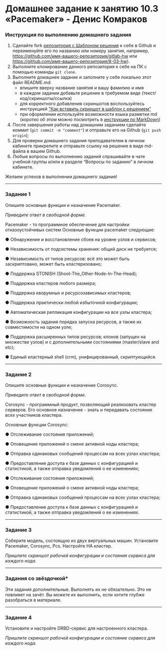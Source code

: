# Домашнее задание к занятию 10.3 «Pacemaker» - Денис Комраков 


### Инструкция по выполнению домашнего задания

1. Сделайте fork [репозитория c Шаблоном решения](https://github.com/netology-code/sys-pattern-homework) к себе в Github и переименуйте его по названию или номеру занятия, например, https://github.com/имя-вашего-репозитория/gitlab-hw или https://github.com/имя-вашего-репозитория/8-03-hw).
2. Выполните клонирование данного репозитория к себе на ПК с помощью команды `git clone`.
3. Выполните домашнее задание и заполните у себя локально этот файл README.md:
   - впишите вверху название занятия и вашу фамилию и имя
   - в каждом задании добавьте решение в требуемом виде (текст/код/скриншоты/ссылка)
   - для корректного добавления скриншотов воспользуйтесь инструкцией ["Как вставить скриншот в шаблон с решением"](https://github.com/netology-code/sys-pattern-homework/blob/main/screen-instruction.md)
   - при оформлении используйте возможности языка разметки md (коротко об этом можно посмотреть в [инструкции по MarkDown](https://github.com/netology-code/sys-pattern-homework/blob/main/md-instruction.md))
4. После завершения работы над домашним заданием сделайте коммит (`git commit -m "comment"`) и отправьте его на Github (`git push origin`);
5. Для проверки домашнего задания преподавателем в личном кабинете прикрепите и отправьте ссылку на решение в виде md-файла в вашем Github.
6. Любые вопросы по выполнению заданий спрашивайте в чате учебной группы и/или в разделе “Вопросы по заданию” в личном кабинете.

Желаем успехов в выполнении домашнего задания!

---

### Задание 1

Опишите основные функции и назначение Pacemaker.

*Приведите ответ в свободной форме.*

Pacemaker - то программное обеспечение для настройки отказоустойчивых систем
Основные функции pacemaker следующие:

● Обнаружение и восстановление сбоев на уровне узлов и сервисов;

● Независимость от подсистемы хранения: общий диск не требуется;

● Независимость от типов ресурсов: всё это может быть заскриптовано, может быть кластеризовано;

● Поддержка STONISH (Shoot-The_Other-Node-In-The-Head);

● Поддержка кластеров любого размера;

● Поддержка кворумных и ресурсозависимых кластеров;

● Поддержка практически любой избыточной конфигурации;

● Автоматическая репликация конфигурации на все узлы кластера;

● Возможность задания порядка запуска ресурсов, а также их совместимости на одном узле;

● Поддержка расширенных типов ресурсов; клонов (запущен на множестве узлов) и с дополнительными состояниями (master/slave and etc);

● Единый кластерный shell (crm), унифицированный, скриптующийся.



---

### Задание 2

Опишите основные функции и назначение Corosync.

*Приведите ответ в свободной форме.*

Сorosync - программный продукт, позволяющий реализовать кластер серверов. Его основное назначение - знать и передавать состояние всех участников кластера.

Основные функции Corosync:

● Отслеживание состояния приложений;

● Оповещение приложений о смене активной ноды кластера;

● Отправка одинаковых сообщений процессам на всех узлах кластера;

● Предоставление доступа к базе данных с конфигурацией и статистикой, а также отправка уведомлений о ее изменениях;

● Отслеживание состояния приложений;

● Оповещение приложений о смене активной ноды кластера;

● Отправка одинаковых сообщений процессам на всех узлах кластера;

● Предоставление доступа к базе данных с конфигурацией и статистикой, а также отправка уведомлений о ее изменениях.


---

### Задание 3

Соберите модель, состоящую из двух виртуальных машин. Установите Pacemaker, Corosync, Pcs. Настройте HA кластер.

*Пришлите скриншот рабочей конфигурации и состояния сервиса для каждого нода.*

---

### Задания со звёздочкой*
Эти задания дополнительные. Выполнять их не обязательно. Это не повлияет на зачёт. Вы можете их выполнить, если хотите глубже разобраться в материале.
 
---

### Задание 4

Установите и настройте DRBD-сервис для настроенного кластера.

*Пришлите скриншот рабочей конфигурации и состояние сервиса для каждого нода.*
